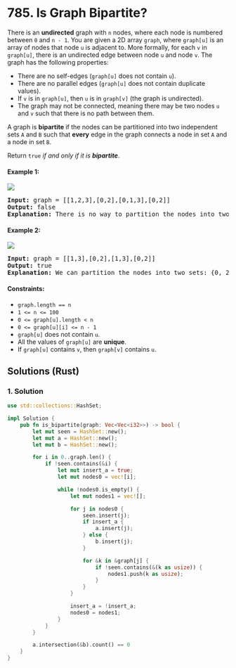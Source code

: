 # 785. Is Graph Bipartite?
There is an **undirected** graph with `n` nodes, where each node is numbered between `0` and `n - 1`. You are given a 2D array `graph`, where `graph[u]` is an array of nodes that node `u` is adjacent to. More formally, for each `v` in `graph[u]`, there is an undirected edge between node `u` and node `v`. The graph has the following properties:
* There are no self-edges (`graph[u]` does not contain `u`).
* There are no parallel edges (`graph[u]` does not contain duplicate values).
* If `v` is in `graph[u]`, then `u` is in `graph[v]` (the graph is undirected).
* The graph may not be connected, meaning there may be two nodes `u` and `v` such that there is no path between them.

A graph is **bipartite** if the nodes can be partitioned into two independent sets `A` and `B` such that **every** edge in the graph connects a node in set `A` and a node in set `B`.

Return `true` *if and only if it is **bipartite***.

#### Example 1:
![](https://assets.leetcode.com/uploads/2020/10/21/bi2.jpg)
<pre>
<strong>Input:</strong> graph = [[1,2,3],[0,2],[0,1,3],[0,2]]
<strong>Output:</strong> false
<strong>Explanation:</strong> There is no way to partition the nodes into two independent sets such that every edge connects a node in one and a node in the other.
</pre>

#### Example 2:
![](https://assets.leetcode.com/uploads/2020/10/21/bi1.jpg)
<pre>
<strong>Input:</strong> graph = [[1,3],[0,2],[1,3],[0,2]]
<strong>Output:</strong> true
<strong>Explanation:</strong> We can partition the nodes into two sets: {0, 2} and {1, 3}.
</pre>

#### Constraints:
* `graph.length == n`
* `1 <= n <= 100`
* `0 <= graph[u].length < n`
* `0 <= graph[u][i] <= n - 1`
* `graph[u]` does not contain `u`.
* All the values of `graph[u]` are **unique**.
* If `graph[u]` contains `v`, then `graph[v]` contains `u`.

## Solutions (Rust)

### 1. Solution
```Rust
use std::collections::HashSet;

impl Solution {
    pub fn is_bipartite(graph: Vec<Vec<i32>>) -> bool {
        let mut seen = HashSet::new();
        let mut a = HashSet::new();
        let mut b = HashSet::new();

        for i in 0..graph.len() {
            if !seen.contains(&i) {
                let mut insert_a = true;
                let mut nodes0 = vec![i];

                while !nodes0.is_empty() {
                    let mut nodes1 = vec![];

                    for j in nodes0 {
                        seen.insert(j);
                        if insert_a {
                            a.insert(j);
                        } else {
                            b.insert(j);
                        }

                        for &k in &graph[j] {
                            if !seen.contains(&(k as usize)) {
                                nodes1.push(k as usize);
                            }
                        }
                    }

                    insert_a = !insert_a;
                    nodes0 = nodes1;
                }
            }
        }

        a.intersection(&b).count() == 0
    }
}
```
